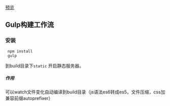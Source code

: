 [预览](https://gl09025.github.io/demos/NetEaseMusic)



## Gulp构建工作流

### 安装

```
 npm install
 gulp
```
到build目录下`static` 开启静态服务器。


##### 作用
可以watch文件变化自动编译到build目录（js语法es6转成es5，文件压缩，css加兼容前缀autoprefixer）